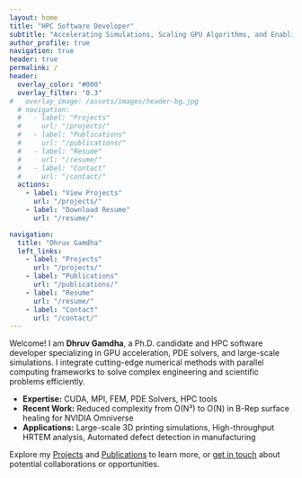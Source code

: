 ```yaml
---
layout: home
title: "HPC Software Developer"
subtitle: "Accelerating Simulations, Scaling GPU Algorithms, and Enabling Next-Gen Computational Engineering"
author_profile: true
navigation: true
header: true
permalink: /
header:
  overlay_color: "#000"
  overlay_filter: "0.3"
#   overlay_image: /assets/images/header-bg.jpg
  # navigation:
  #   - label: "Projects"
  #     url: "/projects/"
  #   - label: "Publications"
  #     url: "/publications/"
  #   - label: "Resume"
  #     url: "/resume/"
  #   - label: "Contact"
  #     url: "/contact/"
  actions:
    - label: "View Projects"
      url: "/projects/"
    - label: "Download Resume"
      url: "/resume/"

navigation:
  title: "Dhruv Gamdha"
  left_links:
    - label: "Projects"
      url: "/projects/"
    - label: "Publications"
      url: "/publications/"
    - label: "Resume"
      url: "/resume/"
    - label: "Contact"
      url: "/contact/"
---
```


Welcome! I am **Dhruv Gamdha**, a Ph.D. candidate and HPC software developer specializing in GPU acceleration, PDE solvers, and large-scale simulations. I integrate cutting-edge numerical methods with parallel computing frameworks to solve complex engineering and scientific problems efficiently.

- **Expertise:** CUDA, MPI, FEM, PDE Solvers, HPC tools
- **Recent Work:** Reduced complexity from O(N³) to O(N) in B-Rep surface healing for NVIDIA Omniverse
- **Applications:** Large-scale 3D printing simulations, High-throughput HRTEM analysis, Automated defect detection in manufacturing

Explore my [Projects](/projects/) and [Publications](/publications/) to learn more, or [get in touch](/contact/) about potential collaborations or opportunities.